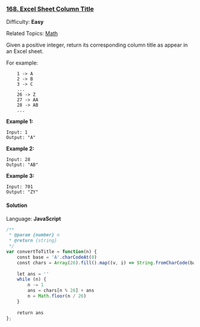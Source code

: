 ### [168\. Excel Sheet Column Title](https://leetcode.com/problems/excel-sheet-column-title/)

Difficulty: **Easy**  

Related Topics: [Math](https://leetcode.com/tag/math/)


Given a positive integer, return its corresponding column title as appear in an Excel sheet.

For example:

```
    1 -> A
    2 -> B
    3 -> C
    ...
    26 -> Z
    27 -> AA
    28 -> AB 
    ...
```

**Example 1:**

```
Input: 1
Output: "A"
```

**Example 2:**

```
Input: 28
Output: "AB"
```

**Example 3:**

```
Input: 701
Output: "ZY"
```


#### Solution

Language: **JavaScript**

```javascript
/**
 * @param {number} n
 * @return {string}
 */
var convertToTitle = function(n) {
    const base = 'A'.charCodeAt(0)
    const chars = Array(26).fill().map((v, i) => String.fromCharCode(base + i))
    
    let ans = ''
    while (n) {
        n -= 1
        ans = chars[n % 26] + ans
        n = Math.floor(n / 26)
    }
    
    return ans
};
```